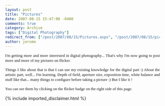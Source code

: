 ```yaml
---
layout: post
title: "Pictures"
date: 2007-08-15 15:47:00 -0400
comments: true
category: Archive
tags: ["Digital Photography"]
redirect_from: ["/post/2007/08/15/Pictures.aspx", "/post/2007/08/15/pictures.aspx"]
author: jerome
---
```

<!-- more -->
<p align="justify">
<font face="Verdana" size="2">I&#39;m getting more and more interested in digital photography... That&#39;s why I&#39;m now going to post more and more of my pictures on flicker.</font>
</p>
<p align="justify">
<font face="Verdana" size="2">Things I like about that is that&nbsp;I can use my existing&nbsp;knowledge for the digital part :) About the artistic part, well... I&#39;m learning. Depth of field, aperture size, exposition time, white balance and stuff like that... many things to configure before taking a picture :) But I like it !</font>
</p>
<p align="justify">
<font face="Verdana" size="2">You can see them by clicking on the flicker badge on the right side of this page.</font>
</p>

{% include imported_disclaimer.html %}
